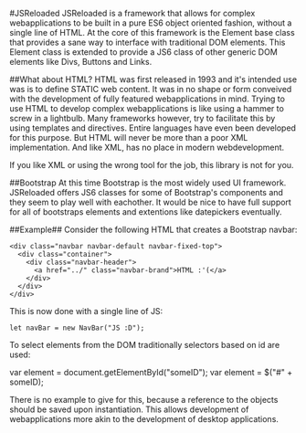#JSReloaded
JSReloaded is a framework that allows for complex webapplications to be built in a pure ES6 object oriented fashion, without a single line of HTML. At the core of this framework is the Element base class that provides a sane way to interface with traditional DOM elements. This Element class is extended to provide a JS6 class of other generic DOM elements like Divs, Buttons and Links. 

##What about HTML?
HTML was first released in 1993 and it's intended use was is to define STATIC web content. It was in no shape or form conveived with the development of fully featured webapplications in mind. Trying to use HTML to develop complex webapplications is like using a hammer to screw in a lightbulb. Many frameworks however, try to facilitate this by using templates and directives. Entire languages have even been developed for this purpose. But HTML will never be more than a poor XML implementation. And like XML, has no place in modern webdevelopment.

If you like XML or using the wrong tool for the job, this library is not for you.

##Bootstrap
At this time Bootstrap is the most widely used UI framework. JSReloaded offers JS6 classes for some of Bootstrap's components and they seem to play well with eachother. It would be nice to have full support for all of bootstraps elements and extentions like datepickers eventually.

##Example##
Consider the following HTML that creates a Bootstrap navbar:

    <div class="navbar navbar-default navbar-fixed-top">
      <div class="container">
        <div class="navbar-header">
          <a href="../" class="navbar-brand">HTML :'(</a>
        </div>
      </div>
    </div>

This is now done with a single line of JS:

	let navBar = new NavBar("JS :D");
	
To select elements from the DOM traditionally selectors based on id are used:
  
  var element = document.getElementById("someID");
  var element = $("#" + someID);

There is no example to give for this, because a reference to the objects should be saved upon instantiation. This allows development of webapplications more akin to the development of desktop applications.



  
